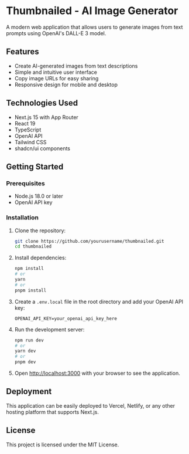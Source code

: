 # Thumbnailed - AI Image Generator

A modern web application that allows users to generate images from text prompts using OpenAI's DALL-E 3 model.

## Features

- Create AI-generated images from text descriptions
- Simple and intuitive user interface
- Copy image URLs for easy sharing
- Responsive design for mobile and desktop

## Technologies Used

- Next.js 15 with App Router
- React 19
- TypeScript
- OpenAI API
- Tailwind CSS
- shadcn/ui components

## Getting Started

### Prerequisites

- Node.js 18.0 or later
- OpenAI API key

### Installation

1. Clone the repository:

   ```bash
   git clone https://github.com/yourusername/thumbnailed.git
   cd thumbnailed
   ```

2. Install dependencies:

   ```bash
   npm install
   # or
   yarn
   # or
   pnpm install
   ```

3. Create a `.env.local` file in the root directory and add your OpenAI API key:

   ```
   OPENAI_API_KEY=your_openai_api_key_here
   ```

4. Run the development server:

   ```bash
   npm run dev
   # or
   yarn dev
   # or
   pnpm dev
   ```

5. Open [http://localhost:3000](http://localhost:3000) with your browser to see the application.

## Deployment

This application can be easily deployed to Vercel, Netlify, or any other hosting platform that supports Next.js.

## License

This project is licensed under the MIT License.
